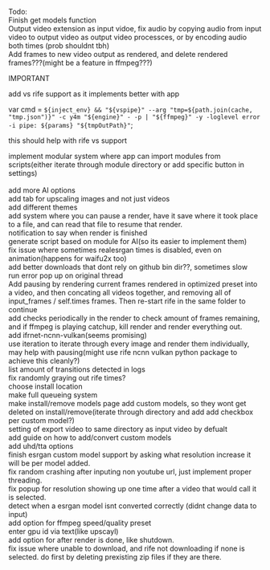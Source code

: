 
Todo:<br/>
Finish get models function<br/>
Output video extension as input vidoe, fix audio by copying audio from input video to output video as output video processces, or by encoding audio both times (prob shouldnt tbh)<br/>
Add frames to new video output as rendered, and delete rendered frames???(might be a feature in ffmpeg???)<br/>

IMPORTANT<br/>

add vs rife support as it implements better with app<br/>

var cmd = `${inject_env} && "${vspipe}" --arg "tmp=${path.join(cache, "tmp.json")}" -c y4m "${engine}" - -p | "${ffmpeg}" -y -loglevel error -i pipe: ${params} "${tmpOutPath}"`; 

this should help with rife vs support<br/>

implement modular system where app can import modules from scripts(either iterate through module directory or add specific button in settings)<br/>
<br/>
add more AI options<br/>
add tab for upscaling images and not just videos<br/>
add different themes<br/>
add system where you can pause a render, have it save where it took place to a file, and can read that file to resume that render.<br/>
notification to say when render is finished<br/>
generate script based on module for AI(so its easier to implement them)<br/>
fix issue where sometimes realesrgan times is disabled, even on animation(happens for waifu2x too)<br/>
add better downloads that dont rely on github bin dir??, sometimes slow<br/>
run error pop up on original thread<br/>
Add pausing by rendering current frames rendered in optimized preset into a video, and then concating all videos together, and removing all of input_frames / self.times frames. Then re-start rife in the same folder to continue<br/>
add checks periodically in the render to check amount of frames remaining, and if ffmpeg is playing catchup, kill render and render everything out.<br/>
add ifrnet-ncnn-vulkan(seems promising)<br/>
use iteration to iterate through every image and render them individually, may help with pausing(might use rife ncnn vulkan python package to achieve this cleanly?)<br/>
list amount of transitions detected in logs<br/>
fix randomly graying out rife times?<br/>
choose install location<br/>
make full queueing system<br/>
make install/remove models page add custom models, so they wont get deleted on install/remove(iterate through directory and add add checkbox per custom model?)<br/>
setting of export video to same directory as input video by defualt<br/>
add guide on how to add/convert custom models<br/>
add uhd/tta options<br/>
finish esrgan custom model support by asking what resolution increase it will be per model added.<br/>
fix random crashing after inputing non youtube url, just implement proper threading.<br/>
fix popup for resolution showing up one time after a video that would call it is selected.<br/>
detect when a esrgan model isnt converted correctly (didnt change data to input)<br/>
add option for ffmpeg speed/quality preset<br/>
enter gpu id via text(like upscayl)<br/>
add option for after render is done, like shutdown.<br/>
fix issue where unable to download, and rife not downloading if none is selected. do first by deleting prexisting zip files if they are there.
